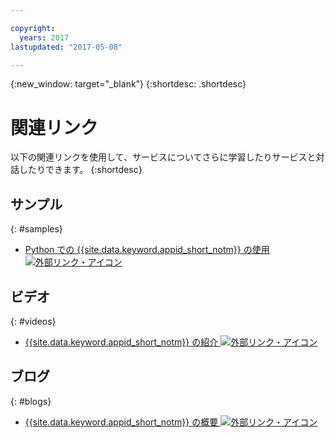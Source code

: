 ```yaml
---

copyright:
  years: 2017
lastupdated: "2017-05-08"

---
```


{:new_window: target="_blank"}
{:shortdesc: .shortdesc}


# 関連リンク

以下の関連リンクを使用して、サービスについてさらに学習したりサービスと対話したりできます。
{:shortdesc}

## サンプル
{: #samples}

* <a href="https://github.com/mnsn/appid-python-flask-example" target="_blank">Python での {{site.data.keyword.appid_short_notm}} の使用 <img src="../../icons/launch-glyph.svg" alt="外部リンク・アイコン"></a>

## ビデオ
{: #videos}

* <a href="https://www.youtube.com/watch?v=cTn7l_J3tPg" target="_blank">{{site.data.keyword.appid_short_notm}} の紹介 <img src="../../icons/launch-glyph.svg" alt="外部リンク・アイコン"></a>


## ブログ
{: #blogs}

* <a href="https://www.ibm.com/blogs/bluemix/2017/03/introducing-ibm-bluemix-app-id-authentication-profiles-service-app-developers/" target="_blank">{{site.data.keyword.appid_short_notm}} の概要 <img src="../../icons/launch-glyph.svg" alt="外部リンク・アイコン"></a>

